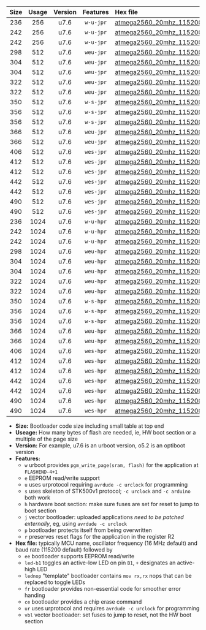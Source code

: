 |Size|Usage|Version|Features|Hex file|
|:-:|:-:|:-:|:-:|:--|
|236|256|u7.6|`w-u-jpr`|[atmega2560_20mhz_115200bps_ur_vbl.hex](https://raw.githubusercontent.com/stefanrueger/urboot/main//atmega2560_20mhz_115200bps_ur_vbl.hex)|
|242|256|u7.6|`w-u-jpr`|[atmega2560_20mhz_115200bps_led+b7_ur_vbl.hex](https://raw.githubusercontent.com/stefanrueger/urboot/main//atmega2560_20mhz_115200bps_led+b7_ur_vbl.hex)|
|242|256|u7.6|`w-u-jpr`|[atmega2560_20mhz_115200bps_lednop_ur_vbl.hex](https://raw.githubusercontent.com/stefanrueger/urboot/main//atmega2560_20mhz_115200bps_lednop_ur_vbl.hex)|
|298|512|u7.6|`weu-jpr`|[atmega2560_20mhz_115200bps_ee_ur_vbl.hex](https://raw.githubusercontent.com/stefanrueger/urboot/main//atmega2560_20mhz_115200bps_ee_ur_vbl.hex)|
|304|512|u7.6|`weu-jpr`|[atmega2560_20mhz_115200bps_ee_led+b7_ur_vbl.hex](https://raw.githubusercontent.com/stefanrueger/urboot/main//atmega2560_20mhz_115200bps_ee_led+b7_ur_vbl.hex)|
|304|512|u7.6|`weu-jpr`|[atmega2560_20mhz_115200bps_ee_lednop_ur_vbl.hex](https://raw.githubusercontent.com/stefanrueger/urboot/main//atmega2560_20mhz_115200bps_ee_lednop_ur_vbl.hex)|
|322|512|u7.6|`weu-jpr`|[atmega2560_20mhz_115200bps_ee_led+b7_fr_ur_vbl.hex](https://raw.githubusercontent.com/stefanrueger/urboot/main//atmega2560_20mhz_115200bps_ee_led+b7_fr_ur_vbl.hex)|
|322|512|u7.6|`weu-jpr`|[atmega2560_20mhz_115200bps_ee_lednop_fr_ur_vbl.hex](https://raw.githubusercontent.com/stefanrueger/urboot/main//atmega2560_20mhz_115200bps_ee_lednop_fr_ur_vbl.hex)|
|350|512|u7.6|`w-s-jpr`|[atmega2560_20mhz_115200bps_vbl.hex](https://raw.githubusercontent.com/stefanrueger/urboot/main//atmega2560_20mhz_115200bps_vbl.hex)|
|356|512|u7.6|`w-s-jpr`|[atmega2560_20mhz_115200bps_led+b7_vbl.hex](https://raw.githubusercontent.com/stefanrueger/urboot/main//atmega2560_20mhz_115200bps_led+b7_vbl.hex)|
|356|512|u7.6|`w-s-jpr`|[atmega2560_20mhz_115200bps_lednop_vbl.hex](https://raw.githubusercontent.com/stefanrueger/urboot/main//atmega2560_20mhz_115200bps_lednop_vbl.hex)|
|366|512|u7.6|`weu-jpr`|[atmega2560_20mhz_115200bps_ee_led+b7_fr_ce_ur_vbl.hex](https://raw.githubusercontent.com/stefanrueger/urboot/main//atmega2560_20mhz_115200bps_ee_led+b7_fr_ce_ur_vbl.hex)|
|366|512|u7.6|`weu-jpr`|[atmega2560_20mhz_115200bps_ee_lednop_fr_ce_ur_vbl.hex](https://raw.githubusercontent.com/stefanrueger/urboot/main//atmega2560_20mhz_115200bps_ee_lednop_fr_ce_ur_vbl.hex)|
|406|512|u7.6|`wes-jpr`|[atmega2560_20mhz_115200bps_ee_vbl.hex](https://raw.githubusercontent.com/stefanrueger/urboot/main//atmega2560_20mhz_115200bps_ee_vbl.hex)|
|412|512|u7.6|`wes-jpr`|[atmega2560_20mhz_115200bps_ee_led+b7_vbl.hex](https://raw.githubusercontent.com/stefanrueger/urboot/main//atmega2560_20mhz_115200bps_ee_led+b7_vbl.hex)|
|412|512|u7.6|`wes-jpr`|[atmega2560_20mhz_115200bps_ee_lednop_vbl.hex](https://raw.githubusercontent.com/stefanrueger/urboot/main//atmega2560_20mhz_115200bps_ee_lednop_vbl.hex)|
|442|512|u7.6|`wes-jpr`|[atmega2560_20mhz_115200bps_ee_led+b7_fr_vbl.hex](https://raw.githubusercontent.com/stefanrueger/urboot/main//atmega2560_20mhz_115200bps_ee_led+b7_fr_vbl.hex)|
|442|512|u7.6|`wes-jpr`|[atmega2560_20mhz_115200bps_ee_lednop_fr_vbl.hex](https://raw.githubusercontent.com/stefanrueger/urboot/main//atmega2560_20mhz_115200bps_ee_lednop_fr_vbl.hex)|
|490|512|u7.6|`wes-jpr`|[atmega2560_20mhz_115200bps_ee_led+b7_fr_ce_vbl.hex](https://raw.githubusercontent.com/stefanrueger/urboot/main//atmega2560_20mhz_115200bps_ee_led+b7_fr_ce_vbl.hex)|
|490|512|u7.6|`wes-jpr`|[atmega2560_20mhz_115200bps_ee_lednop_fr_ce_vbl.hex](https://raw.githubusercontent.com/stefanrueger/urboot/main//atmega2560_20mhz_115200bps_ee_lednop_fr_ce_vbl.hex)|
|236|1024|u7.6|`w-u-hpr`|[atmega2560_20mhz_115200bps_ur.hex](https://raw.githubusercontent.com/stefanrueger/urboot/main//atmega2560_20mhz_115200bps_ur.hex)|
|242|1024|u7.6|`w-u-hpr`|[atmega2560_20mhz_115200bps_led+b7_ur.hex](https://raw.githubusercontent.com/stefanrueger/urboot/main//atmega2560_20mhz_115200bps_led+b7_ur.hex)|
|242|1024|u7.6|`w-u-hpr`|[atmega2560_20mhz_115200bps_lednop_ur.hex](https://raw.githubusercontent.com/stefanrueger/urboot/main//atmega2560_20mhz_115200bps_lednop_ur.hex)|
|298|1024|u7.6|`weu-hpr`|[atmega2560_20mhz_115200bps_ee_ur.hex](https://raw.githubusercontent.com/stefanrueger/urboot/main//atmega2560_20mhz_115200bps_ee_ur.hex)|
|304|1024|u7.6|`weu-hpr`|[atmega2560_20mhz_115200bps_ee_led+b7_ur.hex](https://raw.githubusercontent.com/stefanrueger/urboot/main//atmega2560_20mhz_115200bps_ee_led+b7_ur.hex)|
|304|1024|u7.6|`weu-hpr`|[atmega2560_20mhz_115200bps_ee_lednop_ur.hex](https://raw.githubusercontent.com/stefanrueger/urboot/main//atmega2560_20mhz_115200bps_ee_lednop_ur.hex)|
|322|1024|u7.6|`weu-hpr`|[atmega2560_20mhz_115200bps_ee_led+b7_fr_ur.hex](https://raw.githubusercontent.com/stefanrueger/urboot/main//atmega2560_20mhz_115200bps_ee_led+b7_fr_ur.hex)|
|322|1024|u7.6|`weu-hpr`|[atmega2560_20mhz_115200bps_ee_lednop_fr_ur.hex](https://raw.githubusercontent.com/stefanrueger/urboot/main//atmega2560_20mhz_115200bps_ee_lednop_fr_ur.hex)|
|350|1024|u7.6|`w-s-hpr`|[atmega2560_20mhz_115200bps.hex](https://raw.githubusercontent.com/stefanrueger/urboot/main//atmega2560_20mhz_115200bps.hex)|
|356|1024|u7.6|`w-s-hpr`|[atmega2560_20mhz_115200bps_led+b7.hex](https://raw.githubusercontent.com/stefanrueger/urboot/main//atmega2560_20mhz_115200bps_led+b7.hex)|
|356|1024|u7.6|`w-s-hpr`|[atmega2560_20mhz_115200bps_lednop.hex](https://raw.githubusercontent.com/stefanrueger/urboot/main//atmega2560_20mhz_115200bps_lednop.hex)|
|366|1024|u7.6|`weu-hpr`|[atmega2560_20mhz_115200bps_ee_led+b7_fr_ce_ur.hex](https://raw.githubusercontent.com/stefanrueger/urboot/main//atmega2560_20mhz_115200bps_ee_led+b7_fr_ce_ur.hex)|
|366|1024|u7.6|`weu-hpr`|[atmega2560_20mhz_115200bps_ee_lednop_fr_ce_ur.hex](https://raw.githubusercontent.com/stefanrueger/urboot/main//atmega2560_20mhz_115200bps_ee_lednop_fr_ce_ur.hex)|
|406|1024|u7.6|`wes-hpr`|[atmega2560_20mhz_115200bps_ee.hex](https://raw.githubusercontent.com/stefanrueger/urboot/main//atmega2560_20mhz_115200bps_ee.hex)|
|412|1024|u7.6|`wes-hpr`|[atmega2560_20mhz_115200bps_ee_led+b7.hex](https://raw.githubusercontent.com/stefanrueger/urboot/main//atmega2560_20mhz_115200bps_ee_led+b7.hex)|
|412|1024|u7.6|`wes-hpr`|[atmega2560_20mhz_115200bps_ee_lednop.hex](https://raw.githubusercontent.com/stefanrueger/urboot/main//atmega2560_20mhz_115200bps_ee_lednop.hex)|
|442|1024|u7.6|`wes-hpr`|[atmega2560_20mhz_115200bps_ee_led+b7_fr.hex](https://raw.githubusercontent.com/stefanrueger/urboot/main//atmega2560_20mhz_115200bps_ee_led+b7_fr.hex)|
|442|1024|u7.6|`wes-hpr`|[atmega2560_20mhz_115200bps_ee_lednop_fr.hex](https://raw.githubusercontent.com/stefanrueger/urboot/main//atmega2560_20mhz_115200bps_ee_lednop_fr.hex)|
|490|1024|u7.6|`wes-hpr`|[atmega2560_20mhz_115200bps_ee_led+b7_fr_ce.hex](https://raw.githubusercontent.com/stefanrueger/urboot/main//atmega2560_20mhz_115200bps_ee_led+b7_fr_ce.hex)|
|490|1024|u7.6|`wes-hpr`|[atmega2560_20mhz_115200bps_ee_lednop_fr_ce.hex](https://raw.githubusercontent.com/stefanrueger/urboot/main//atmega2560_20mhz_115200bps_ee_lednop_fr_ce.hex)|

- **Size:** Bootloader code size including small table at top end
- **Useage:** How many bytes of flash are needed, ie, HW boot section or a multiple of the page size
- **Version:** For example, u7.6 is an urboot version, o5.2 is an optiboot version
- **Features:**
  + `w` urboot provides `pgm_write_page(sram, flash)` for the application at `FLASHEND-4+1`
  + `e` EEPROM read/write support
  + `u` uses urprotocol requiring `avrdude -c urclock` for programming
  + `s` uses skeleton of STK500v1 protocol; `-c urclock` and `-c arduino` both work
  + `h` hardware boot section: make sure fuses are set for reset to jump to boot section
  + `j` vector bootloader: uploaded applications *need to be patched externally*, eg, using `avrdude -c urclock`
  + `p` bootloader protects itself from being overwritten
  + `r` preserves reset flags for the application in the register R2
- **Hex file:** typically MCU name, oscillator frequency (16 MHz default) and baud rate (115200 default) followed by
  + `ee` bootloader supports EEPROM read/write
  + `led-b1` toggles an active-low LED on pin `B1`, `+` designates an active-high LED
  + `lednop` "template" bootloader contains `mov rx,rx` nops that can be replaced to toggle LEDs
  + `fr` bootloader provides non-essential code for smoother error handing
  + `ce` bootloader provides a chip erase command
  + `ur` uses urprotocol and requires `avrdude -c urclock` for programming
  + `vbl` vector bootloader: set fuses to jump to reset, not the HW boot section
